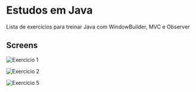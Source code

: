 # Estudos em Java

Lista de exercícios para treinar Java com WindowBuilder, MVC e Observer  

## Screens

![Exercício 1](https://raw.githubusercontent.com/mathvp/ListaED1/master/java-ex1.png)

![Exercício 2](https://raw.githubusercontent.com/mathvp/ListaED1/master/java-ex2.png)

![Exercício 5](https://raw.githubusercontent.com/mathvp/ListaED1/master/java-ex5.png)

